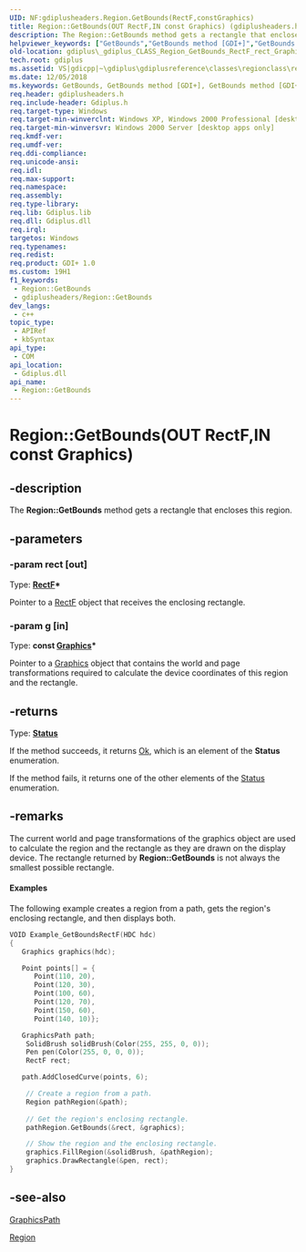 ```yaml
---
UID: NF:gdiplusheaders.Region.GetBounds(RectF,constGraphics)
title: Region::GetBounds(OUT RectF,IN const Graphics) (gdiplusheaders.h)
description: The Region::GetBounds method gets a rectangle that encloses this region.
helpviewer_keywords: ["GetBounds","GetBounds method [GDI+]","GetBounds method [GDI+]","Region class","Region class [GDI+]","GetBounds method","Region.GetBounds","Region.GetBounds(OUT RectF","IN const Graphics)","Region.GetBounds(RectF*","const Graphics*)","Region::GetBounds","Region::GetBounds(OUT RectF","IN const Graphics)","_gdiplus_CLASS_Region_GetBounds_RectF_rect_Graphics_g_","gdiplus._gdiplus_CLASS_Region_GetBounds_RectF_rect_Graphics_g_"]
old-location: gdiplus\_gdiplus_CLASS_Region_GetBounds_RectF_rect_Graphics_g_.htm
tech.root: gdiplus
ms.assetid: VS|gdicpp|~\gdiplus\gdiplusreference\classes\regionclass\regionmethods\regiongetboundsmethods\getbounds_96rectfrect_graphicsg.htm
ms.date: 12/05/2018
ms.keywords: GetBounds, GetBounds method [GDI+], GetBounds method [GDI+],Region class, Region class [GDI+],GetBounds method, Region.GetBounds, Region.GetBounds(OUT RectF,IN const Graphics), Region.GetBounds(RectF*,const Graphics*), Region::GetBounds, Region::GetBounds(OUT RectF,IN const Graphics), _gdiplus_CLASS_Region_GetBounds_RectF_rect_Graphics_g_, gdiplus._gdiplus_CLASS_Region_GetBounds_RectF_rect_Graphics_g_
req.header: gdiplusheaders.h
req.include-header: Gdiplus.h
req.target-type: Windows
req.target-min-winverclnt: Windows XP, Windows 2000 Professional [desktop apps only]
req.target-min-winversvr: Windows 2000 Server [desktop apps only]
req.kmdf-ver: 
req.umdf-ver: 
req.ddi-compliance: 
req.unicode-ansi: 
req.idl: 
req.max-support: 
req.namespace: 
req.assembly: 
req.type-library: 
req.lib: Gdiplus.lib
req.dll: Gdiplus.dll
req.irql: 
targetos: Windows
req.typenames: 
req.redist: 
req.product: GDI+ 1.0
ms.custom: 19H1
f1_keywords:
 - Region::GetBounds
 - gdiplusheaders/Region::GetBounds
dev_langs:
 - c++
topic_type:
 - APIRef
 - kbSyntax
api_type:
 - COM
api_location:
 - Gdiplus.dll
api_name:
 - Region::GetBounds
---
```


# Region::GetBounds(OUT RectF,IN const Graphics)


## -description

The <b>Region::GetBounds</b> method gets a rectangle that encloses this region.

## -parameters

### -param rect [out]

Type: <b><a href="/windows/desktop/api/gdiplustypes/nl-gdiplustypes-rectf">RectF</a>*</b>

Pointer to a 
					<a href="/windows/desktop/api/gdiplustypes/nl-gdiplustypes-rectf">RectF</a> object that receives the enclosing rectangle.

### -param g [in]

Type: <b>const <a href="/windows/desktop/api/gdiplusgraphics/nl-gdiplusgraphics-graphics">Graphics</a>*</b>

Pointer to a 
					<a href="/windows/desktop/api/gdiplusgraphics/nl-gdiplusgraphics-graphics">Graphics</a> object that contains the world and page transformations required to calculate the device coordinates of this region and the rectangle.

## -returns

Type: <b><a href="/windows/desktop/api/gdiplustypes/ne-gdiplustypes-status">Status</a></b>

If the method succeeds, it returns <a href="/windows/desktop/api/gdiplustypes/ne-gdiplustypes-status">Ok</a>, which is an element of the 
						<b>Status</b> enumeration.

If the method fails, it returns one of the other elements of the 
						<a href="/windows/desktop/api/gdiplustypes/ne-gdiplustypes-status">Status</a> enumeration.

## -remarks

The current world and page transformations of the graphics object are used to calculate the region and the rectangle as they are drawn on the display device. The rectangle returned by <b>Region::GetBounds</b> is not always the smallest possible rectangle.


#### Examples



The following example creates a region from a path, gets the region's enclosing rectangle, and then displays both.


```cpp
VOID Example_GetBoundsRectF(HDC hdc)
{
   Graphics graphics(hdc);

   Point points[] = {
      Point(110, 20),
      Point(120, 30),
      Point(100, 60),
      Point(120, 70),
      Point(150, 60),
      Point(140, 10)};

   GraphicsPath path;
    SolidBrush solidBrush(Color(255, 255, 0, 0));
    Pen pen(Color(255, 0, 0, 0));
    RectF rect;

   path.AddClosedCurve(points, 6);

    // Create a region from a path.
    Region pathRegion(&path);
    
    // Get the region's enclosing rectangle.
    pathRegion.GetBounds(&rect, &graphics);

    // Show the region and the enclosing rectangle.
    graphics.FillRegion(&solidBrush, &pathRegion);
    graphics.DrawRectangle(&pen, rect);
}
```

## -see-also

<a href="/windows/desktop/api/gdipluspath/nl-gdipluspath-graphicspath">GraphicsPath</a>



<a href="/windows/desktop/api/gdiplusheaders/nl-gdiplusheaders-region">Region</a>

